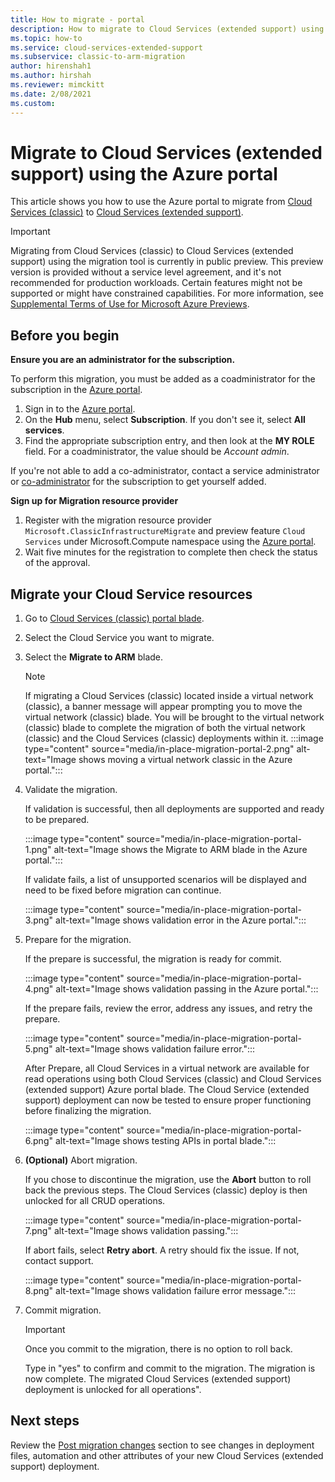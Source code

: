 ```yaml
---
title: How to migrate - portal
description: How to migrate to Cloud Services (extended support) using the Azure portal
ms.topic: how-to
ms.service: cloud-services-extended-support
ms.subservice: classic-to-arm-migration
author: hirenshah1
ms.author: hirshah
ms.reviewer: mimckitt
ms.date: 2/08/2021
ms.custom: 
---
```


# Migrate to Cloud Services (extended support) using the Azure portal

This article shows you how to use the Azure portal to migrate from [Cloud Services (classic)](../cloud-services/cloud-services-choose-me.md) to [Cloud Services (extended support)](overview.md).

> [!IMPORTANT]
> Migrating from Cloud Services (classic) to Cloud Services (extended support) using the migration tool is currently in public preview. This preview version is provided without a service level agreement, and it's not recommended for production workloads. Certain features might not be supported or might have constrained capabilities. 
> For more information, see [Supplemental Terms of Use for Microsoft Azure Previews](https://azure.microsoft.com/support/legal/preview-supplemental-terms/).

## Before you begin

**Ensure you are an administrator for the subscription.**

To perform this migration, you must be added as a coadministrator for the subscription in the [Azure portal](https://portal.azure.com).

1. Sign in to the [Azure portal](https://portal.azure.com).
2. On the **Hub** menu, select **Subscription**. If you don't see it, select **All services**.
3. Find the appropriate subscription entry, and then look at the **MY ROLE** field. For a coadministrator, the value should be *Account admin*.

If you're not able to add a co-administrator, contact a service administrator or [co-administrator](../role-based-access-control/classic-administrators.md) for the subscription to get yourself added.

**Sign up for Migration resource provider**

1. Register with the migration resource provider `Microsoft.ClassicInfrastructureMigrate` and preview feature `Cloud Services` under Microsoft.Compute namespace using the [Azure portal](../azure-resource-manager/management/resource-providers-and-types.md#register-resource-provider-1).  
1. Wait five minutes for the registration to complete then check the status of the approval. 

## Migrate your Cloud Service resources

1. Go to [Cloud Services (classic) portal blade](https://ms.portal.azure.com/#blade/HubsExtension/BrowseResourceBlade/resourceType/microsoft.classicCompute%2FdomainNames). 
2. Select the Cloud Service you want to migrate.
3. Select the **Migrate to ARM** blade.

    > [!NOTE]
    > If migrating a Cloud Services (classic) located inside a virtual network (classic), a banner message will appear prompting you to move the virtual network (classic) blade.
    > You will be brought to the virtual network (classic) blade to complete the migration of both the virtual network (classic) and the Cloud Services (classic) deployments within it.
    > :::image type="content" source="media/in-place-migration-portal-2.png" alt-text="Image shows moving a virtual network classic in the Azure portal.":::
 

4. Validate the migration. 

    If validation is successful, then all deployments are supported and ready to be prepared.  

    :::image type="content" source="media/in-place-migration-portal-1.png" alt-text="Image shows the Migrate to ARM blade in the Azure portal.":::

    If validate fails, a list of unsupported scenarios will be displayed and need to be fixed before migration can continue. 

    :::image type="content" source="media/in-place-migration-portal-3.png" alt-text="Image shows validation error in the Azure portal.":::

5. Prepare for the migration.

    If the prepare is successful, the migration is ready for commit.
    
    :::image type="content" source="media/in-place-migration-portal-4.png" alt-text="Image shows validation passing in the Azure portal.":::

    If the prepare fails, review the error, address any issues, and retry the prepare. 

    :::image type="content" source="media/in-place-migration-portal-5.png" alt-text="Image shows validation failure error.":::

      After Prepare, all Cloud Services in a virtual network are available for read operations using both Cloud Services (classic) and Cloud Services (extended support) Azure portal blade. The Cloud Service (extended support) deployment can now be tested to ensure proper functioning before finalizing the migration. 
 
    :::image type="content" source="media/in-place-migration-portal-6.png" alt-text="Image shows testing APIs in portal blade.":::

6.	**(Optional)** Abort migration. 
    
    If you chose to discontinue the migration, use the **Abort** button to roll back the previous steps. The Cloud Services (classic) deploy is then unlocked for all CRUD operations.

    :::image type="content" source="media/in-place-migration-portal-7.png" alt-text="Image shows validation passing.":::

    If abort fails, select **Retry abort**. A retry should fix the issue. If not, contact support. 
 
    :::image type="content" source="media/in-place-migration-portal-8.png" alt-text="Image shows validation failure error message.":::

7.	Commit migration.

    >[!IMPORTANT]
    > Once you commit to the migration, there is no option to roll back. 
    
    Type in "yes" to confirm and commit to the migration. The migration is now complete. The migrated Cloud Services (extended support) deployment is unlocked for all operations". 

## Next steps
Review the [Post migration changes](in-place-migration-overview.md#post-migration-changes) section to see changes in deployment files, automation and other attributes of your new Cloud Services (extended support) deployment.